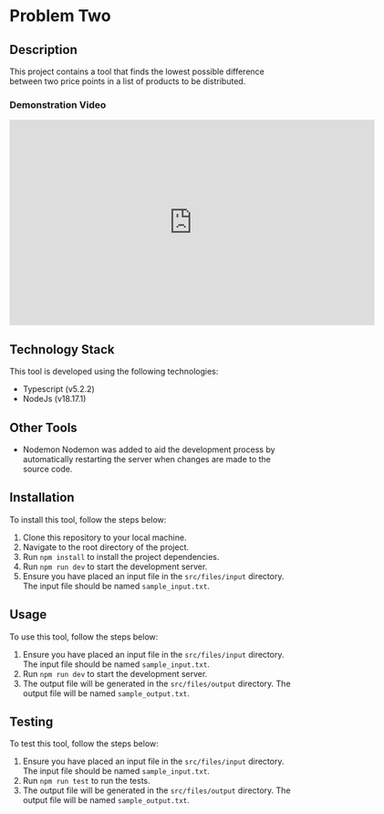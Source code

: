 # Problem Two

## Description

This project contains a tool that finds the lowest possible difference between two price points in a list of products to be distributed.

### Demonstration Video

<iframe width="640" height="360" src="https://www.loom.com/embed/f06a462835c240c3963609ff202a38cd?sid=dddff312-aca5-40f7-b545-2d0c7f9f4f3a" frameborder="0" webkitallowfullscreen mozallowfullscreen allowfullscreen></iframe>

## Technology Stack

This tool is developed using the following technologies:

-   Typescript (v5.2.2)
-   NodeJs (v18.17.1)

## Other Tools

-   Nodemon
    Nodemon was added to aid the development process by automatically restarting the server when changes are made to the source code.

## Installation

To install this tool, follow the steps below:

1. Clone this repository to your local machine.
2. Navigate to the root directory of the project.
3. Run `npm install` to install the project dependencies.
4. Run `npm run dev` to start the development server.
5. Ensure you have placed an input file in the `src/files/input` directory. The input file should be named `sample_input.txt`.

## Usage

To use this tool, follow the steps below:

1. Ensure you have placed an input file in the `src/files/input` directory. The input file should be named `sample_input.txt`.
2. Run `npm run dev` to start the development server.
3. The output file will be generated in the `src/files/output` directory. The output file will be named `sample_output.txt`.

## Testing

To test this tool, follow the steps below:

1. Ensure you have placed an input file in the `src/files/input` directory. The input file should be named `sample_input.txt`.
2. Run `npm run test` to run the tests.
3. The output file will be generated in the `src/files/output` directory. The output file will be named `sample_output.txt`.

